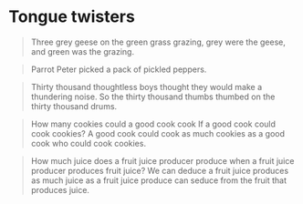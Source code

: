 # Tongue twisters

> Three grey geese on the green grass grazing, grey were the geese, and green was the grazing.

> Parrot Peter picked a pack of pickled peppers.

> Thirty thousand thoughtless boys thought they would make a thundering noise. So the thirty thousand thumbs thumbed on the thirty thousand drums.

> How many cookies could a good cook cook If a good cook could cook cookies? A good cook could cook as much cookies as a good cook who could cook cookies.

> How much juice does a fruit juice producer produce when a fruit juice producer produces fruit juice? We can deduce a fruit juice produces as much juice as a fruit juice produce can seduce from the fruit that produces juice.
